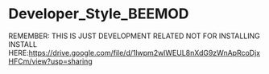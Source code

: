 # Developer_Style_BEEMOD
REMEMBER: THIS IS JUST DEVELOPMENT RELATED NOT FOR INSTALLING
INSTALL HERE:https://drive.google.com/file/d/1lwpm2wlWEUL8nXdG9zWnApRcoDjxHFCm/view?usp=sharing
